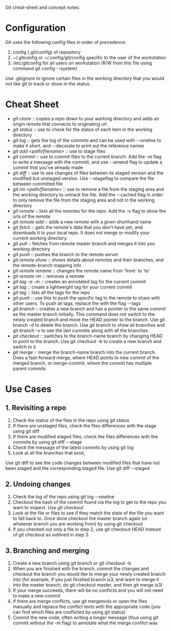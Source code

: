 Git cheat-sheet and concept notes:

# Configuration
Git uses the following config files in order of precedence:

1. config (.git/config) of repository
2. ~/.gitconfig or ~/.config/git/config specific to the user of the workstation
3. /etc/gitconfig for all users on workstation (R/W from this file using command git config --system)

Use .gitignore to ignore certain files in the working directory that you would not like git to track or show in the status. 

# Cheat Sheet
* *git clone <repo url>* :: copies a repo down to your working directory and adds an origin remote that connects to originating url
* *git status* :: use to check for the status of each item in the working directory
* *git log* :: gets the log of the commits and can be used with --oneline to make it short, and --decorate to print out the reference names
* *git add <path/filename>* :: use to stage files
* *git commit* :: use to commit files to the current branch. Add the -m flag to write a message with the commiti, and use --amend flag to update a commit that you've already made
* *git diff* :: use to see changes of files between its staged version and the modified but unstaged version. Use --stageflag to compare the file between committed file 
* *git rm <path/filename>* :: use to remove a file from the staging area and the working directory to untrack the file. Add the --cached flag in order to only remove the file from the staging area and not in the working directory 
* *git remote* :: lists all the remotes for the repo. Add the -v flag to show the urls of the remote
* *git remote add <shortname> <url>* :: adds a new remote with a given shorthand name
* *git fetch <remote name>* :: gets the remote's data that you don't have yet, and downloads it to your local repo. It does not merge or modify your current working directory.
* *git pull* :: fetches from remote master branch and merges it into you working directory
* *git push <remote name> <branch name>* :: pushes the branch to the remote server
* *git remote show <remote name>* :: shows details about remotes and their branches, and the remote-branch mapping info
* *git remote rename <from remote name> <to remote name>* :: changes the remote name from 'from' to 'to'
* *git remote rm <remote name>* :: removes a remote
* *git tag -a <tag name> -m <message>* :: creates an annotated tag for the current commit
* *git tag <tag name>* :: create a lightweight tag for your current commit
* *git tag* :: lists all the tags for the repo
* *git push <remote name> <tag name>* :: use this to push the specific tag to the remote to share with other users. To push all tags, replace the <tag name> with the flag --tags
* *git branch <branch-name>* :: creates a new branch and has a pointer to the same commit as the master branch initially. This command does not switch to the newly created branch and move the HEAD pointer to the branch. Use git branch -d <branch-name> to delete the branch. Use git branch to show all branches and git branch -v to see the last commits along with all the branches
* *git checkout <branch-name>* :: switches to the branch-name branch by changing HEAD to point to the branch. Use git checkout -b <branch-name> to create a new branch and switch to it
* *git merge <branch-name>* :: merge the branch-name branch into the current branch. Does a fast-forward merge, where HEAD points to new commit of the merged branch, or merge-commit, where the commit has multiple parent commits


# Use Cases 
## 1. Revisiting a repo
1. Check the status of the files in the repo using git status
  1. If there are unstaged files, check the files differences with the stage using git diff
  2. If there are modified staged files, check the files differences with the commits by using git diff --stage
2. Check the message of the latest commits by using git log
3. Look at all the branches that exist, 
 
Use git diff to see the code changes between modified files that have not been staged and the corresponding staged file. Use git diff --staged
## 2. Undoing changes
1. Check the log of the repo using git log --oneline
2. Checkout the hash of the commit found via the log to get to the repo you want to inspect. Use git checkout <commit hash> <optional file name>
3. Look at the file or files to see if they match the state of the file you want to fall back to. Once done checkout the master branch again (or whatever branch you are working from) by using git checkout <branch name> 
4. If you checked out only a file in step 2, use git checkout HEAD <file name> instead of git checkout <branch name> as outlined in step 3.
## 3. Branching and merging
1. Create a new branch using git branch or git checkout -b
2. When you are finished with the branch, commit the changes and checkout the branch you would like to merge your newly created branch into (for example, if you just finished branch is3, and want to merge it into the master branch, do git checkout master, and then git merge is3)
3. If your merge succeeds, there will be no conflicts and you will not need to make a new commit
4. If there are merge conflicts, use git mergetools or open the files manually and replace the conflict texts with the appropriate code (you can find which files are conflicted by using git status)
5. Commit the new code, often writing a longer message (thus using git commit without the -m flag) to annotate what the merge conflict was

